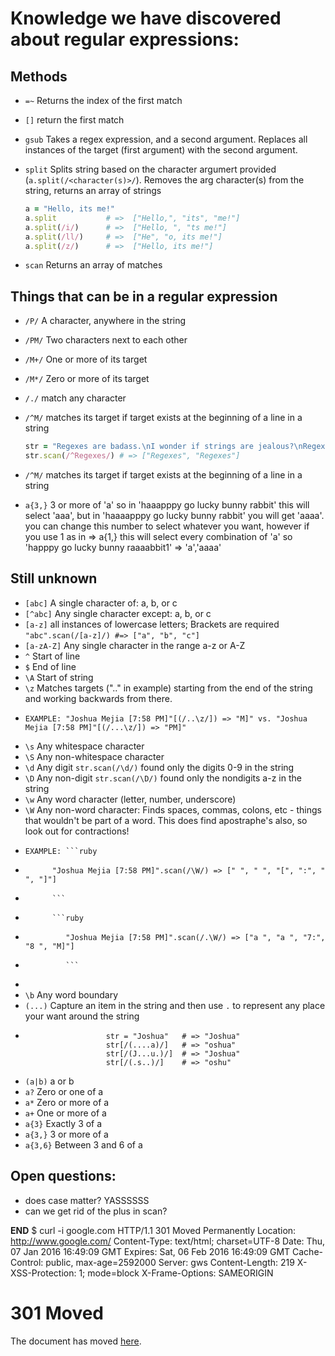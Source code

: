 # Knowledge we have discovered about regular expressions:

## Methods
* `=~`
  Returns the index of the first match
* `[]` return the first match
* `gsub` Takes a regex expression, and a second argument. Replaces all instances of the target (first argument) with the second argument.
* `split`
  Splits string based on the character argumert provided (`a.split(/<character(s)>/`).
  Removes the arg character(s) from the string, returns an array of strings

  ```ruby
  a = "Hello, its me!"
  a.split           # =>  ["Hello,", "its", "me!"]
  a.split(/i/)      # =>  ["Hello, ", "ts me!"]
  a.split(/ll/)     # =>  ["He", "o, its me!"]
  a.split(/z/)      # =>  ["Hello, its me!"]
  ```

* `scan`
  Returns an array of matches

## Things that can be in a regular expression
* `/P/` A character, anywhere in the string
* `/PM/` Two characters next to each other
* `/M+/` One or more of its target
* `/M*/` Zero or more of its target
* `/./` match any character
* `/^M/` matches its target if target exists at the beginning of a line in a string

  ```ruby
  str = "Regexes are badass.\nI wonder if strings are jealous?\nRegexes are king."
  str.scan(/^Regexes/) # => ["Regexes", "Regexes"]
  ```
* `/^M/` matches its target if target exists at the beginning of a line in a string
* `a{3,}`	3 or more of 'a' so in 'haaapppy go lucky bunny rabbit' this will select 'aaa', but in 'haaaapppy go lucky bunny rabbit' you will get 'aaaa'. you can change this number to select whatever you want, however if you use 1 as in => a{1,} this will select every combination of 'a' so 'happpy go lucky bunny raaaabbit1' => 'a','aaaa' 

## Still unknown
* `[abc]`	A single character of: a, b, or c
* `[^abc]`	Any single character except: a, b, or c
* `[a-z]`	all instances of lowercase letters; Brackets are required ``` "abc".scan(/[a-z]/) #=> ["a", "b", "c"] ```
* `[a-zA-Z]`	Any single character in the range a-z or A-Z
* `^`	Start of line
* `$`	End of line
* `\A`	Start of string
* `\z`	Matches targets (".." in example) starting from the end of the string and working backwards from there.
*     EXAMPLE: "Joshua Mejia [7:58 PM]"[(/..\z/]) => "M]" vs. "Joshua Mejia [7:58 PM]"[(/...\z/]) => "PM]"
* `\s`	Any whitespace character
* `\S`	Any non-whitespace character
* `\d`	Any digit ```str.scan(/\d/)``` found only the digits 0-9 in the string
* `\D`	Any non-digit ```str.scan(/\D/)``` found only the nondigits a-z in the string
* `\w`	Any word character (letter, number, underscore)
* `\W`	Any non-word character: Finds spaces, commas, colons, etc - things that wouldn't be part of a word. This does find apostraphe's also, so look out for contractions!
*     EXAMPLE: ```ruby
*           "Joshua Mejia [7:58 PM]".scan(/\W/) => [" ", " ", "[", ":", " ", "]"]
*           ```
*           ```ruby
*              "Joshua Mejia [7:58 PM]".scan(/.\W/) => ["a ", "a ", "7:", "8 ", "M]"]
*              ```
*
* `\b`	Any word boundary
* `(...)`	Capture an item in the string and then use `.` to represent any place your want around the string
*                       str = "Joshua"   # => "Joshua"
                        str[/(....a)/]   # => "oshua"
                        str[/(J...u.)/]  # => "Joshua"
                        str[/(.s..)/]    # => "oshu"
* `(a|b)`	a or b
* `a?`	Zero or one of a
* `a*`	Zero or more of a
* `a+`	One or more of a
* `a{3}`	Exactly 3 of a
* `a{3,}`	3 or more of a
* `a{3,6}`	Between 3 and 6 of a

## Open questions:

* does case matter? YASSSSSS
* can we get rid of the plus in scan?


__END__
$ curl -i google.com
HTTP/1.1 301 Moved Permanently
Location: http://www.google.com/
Content-Type: text/html; charset=UTF-8
Date: Thu, 07 Jan 2016 16:49:09 GMT
Expires: Sat, 06 Feb 2016 16:49:09 GMT
Cache-Control: public, max-age=2592000
Server: gws
Content-Length: 219
X-XSS-Protection: 1; mode=block
X-Frame-Options: SAMEORIGIN

<HTML><HEAD><meta http-equiv="content-type" content="text/html;charset=utf-8">
<TITLE>301 Moved</TITLE></HEAD><BODY>
<H1>301 Moved</H1>
The document has moved
<A HREF="http://www.google.com/">here</A>.
</BODY></HTML>
